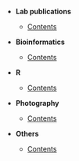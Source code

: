 * **Lab publications**
  - [Contents]()
  
* **Bioinformatics**
  - [Contents]()
  
* **R**
  - [Contents](<BLOG/R/R_Outline.md>)

* **Photography**
  - [Contents]()
  
* **Others**
  - [Contents]()
